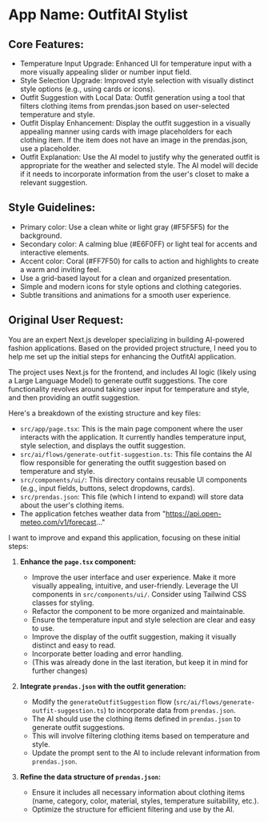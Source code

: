 # **App Name**: OutfitAI Stylist

## Core Features:

- Temperature Input Upgrade: Enhanced UI for temperature input with a more visually appealing slider or number input field.
- Style Selection Upgrade: Improved style selection with visually distinct style options (e.g., using cards or icons).
- Outfit Suggestion with Local Data: Outfit generation using a tool that filters clothing items from prendas.json based on user-selected temperature and style.
- Outfit Display Enhancement: Display the outfit suggestion in a visually appealing manner using cards with image placeholders for each clothing item. If the item does not have an image in the prendas.json, use a placeholder.
- Outfit Explanation: Use the AI model to justify why the generated outfit is appropriate for the weather and selected style. The AI model will decide if it needs to incorporate information from the user's closet to make a relevant suggestion.

## Style Guidelines:

- Primary color: Use a clean white or light gray (#F5F5F5) for the background.
- Secondary color: A calming blue (#E6F0FF) or light teal for accents and interactive elements.
- Accent color: Coral (#FF7F50) for calls to action and highlights to create a warm and inviting feel.
- Use a grid-based layout for a clean and organized presentation.
- Simple and modern icons for style options and clothing categories.
- Subtle transitions and animations for a smooth user experience.

## Original User Request:
You are an expert Next.js developer specializing in building AI-powered fashion applications. Based on the provided project structure, I need you to help me set up the initial steps for enhancing the OutfitAI application.

The project uses Next.js for the frontend, and includes AI logic (likely using a Large Language Model) to generate outfit suggestions. The core functionality revolves around taking user input for temperature and style, and then providing an outfit suggestion.

Here's a breakdown of the existing structure and key files:

* `src/app/page.tsx`: This is the main page component where the user interacts with the application. It currently handles temperature input, style selection, and displays the outfit suggestion.
* `src/ai/flows/generate-outfit-suggestion.ts`: This file contains the AI flow responsible for generating the outfit suggestion based on temperature and style.
* `src/components/ui/`: This directory contains reusable UI components (e.g., input fields, buttons, select dropdowns, cards).
* `src/prendas.json`: This file (which I intend to expand) will store data about the user's clothing items.
* The application fetches weather data from "https://api.open-meteo.com/v1/forecast..."

I want to improve and expand this application, focusing on these initial steps:

1.  **Enhance the `page.tsx` component:**
    * Improve the user interface and user experience. Make it more visually appealing, intuitive, and user-friendly. Leverage the UI components in `src/components/ui/`. Consider using Tailwind CSS classes for styling.
    * Refactor the component to be more organized and maintainable.
    * Ensure the temperature input and style selection are clear and easy to use.
    * Improve the display of the outfit suggestion, making it visually distinct and easy to read.
    * Incorporate better loading and error handling.
    * (This was already done in the last iteration, but keep it in mind for further changes)

2.  **Integrate `prendas.json` with the outfit generation:**
    * Modify the `generateOutfitSuggestion` flow (`src/ai/flows/generate-outfit-suggestion.ts`) to incorporate data from `prendas.json`.
    * The AI should use the clothing items defined in `prendas.json` to generate outfit suggestions.
    * This will involve filtering clothing items based on temperature and style.
    * Update the prompt sent to the AI to include relevant information from `prendas.json`.

3.  **Refine the data structure of `prendas.json`:**
    * Ensure it includes all necessary information about clothing items (name, category, color, material, styles, temperature suitability, etc.).
    * Optimize the structure for efficient filtering and use by the AI.
  